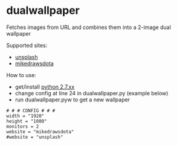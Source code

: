 # dualwallpaper
Fetches images from URL and combines them into a 2-image dual wallpaper

Supported sites:
  - [unsplash](https://www.unsplash.com)
  - [mikedrawsdota](http://mdd.hirshon.net/)
  
How to use:
  - get/install [python 2.7.xx](https://www.python.org/downloads/)
  - change config at line 24 in dualwallpaper.py (example below)
  - run dualwallpaper.pyw to get a new wallpaper
  
```  
# # # CONFIG # # #
width = "1920"
height = "1080"
monitors = 2
website = "mikedrawsdota"
#website = "unsplash"
```
